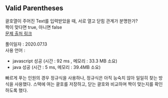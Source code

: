## Valid Parentheses
괄호열이 주어진 Text를 입력받았을 때, 서로 열고 닫힘 관계가 분명한가?   
짝이 맞다면 true, 아니면 false   
[문제 출처 링크](https://leetcode.com/problems/valid-parentheses)

풀이일자 : 2020.07.13   
사용 언어 : 
 - javascript 성공 (시간 : 92 ms , 메모리 : 33.3 MB 소요)
 - java 성공 (시간 : 5 ms, 메모리 : 39.4MB 소요)   
 
 빠르게 푸는 인원의 경우 정규식을 사용하나, 정규식은 아직 능숙치 않아 일일히 찾는 방식을 사용했다.
 스택에 여는 괄호를 저장하고, 닫는 괄호와 비교하며 짝이 맞는지를 확인하도록 했다.
